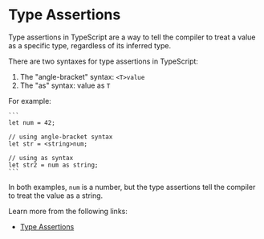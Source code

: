 # Type Assertions

Type assertions in TypeScript are a way to tell the compiler to treat a value as a specific type, regardless of its inferred type.

There are two syntaxes for type assertions in TypeScript:

1. The "angle-bracket" syntax: `<T>value`
2. The "as" syntax: value as `T`

For example:

    ```
    let num = 42;

    // using angle-bracket syntax
    let str = <string>num;

    // using as syntax
    let str2 = num as string;
    ```

In both examples, `num` is a number, but the type assertions tell the compiler to treat the value as a string.

Learn more from the following links:

- [Type Assertions](https://www.typescriptlang.org/docs/handbook/2/everyday-types.html#type-assertions)